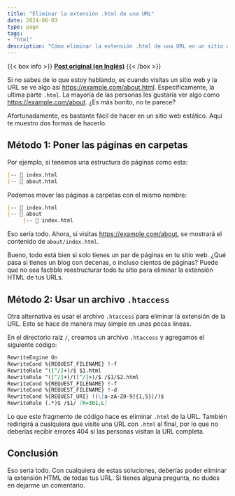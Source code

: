 ```yaml
---
title: "Eliminar la extensión .html de una URL"
date: 2024-06-03
type: page
tags: 
- "html"
description: "Cómo eliminar la extensión .html de una URL en un sitio web estático."
---
```


{{< box info >}}
[**Post original (en Inglés)**](https://kevquirk.com/how-to-remove-the-html-extension-from-a-url)
{{< /box >}}

Si no sabes de lo que estoy hablando, es cuando visitas un sitio web y la URL se ve algo así https://example.com/about.html. Específicamente, la ultima parte `.html`. La mayoría de las personas les gustaría ver algo como https://example.com/about. ¿Es más bonito, no te parece?

Afortunadamente, es bastante fácil de hacer en un sitio web estático. Aquí te muestro dos formas de hacerlo.

## Método 1: Poner las páginas en carpetas

Por ejemplo, si tenemos una estructura de páginas como esta:

```markdown
|-- 📄 index.html
|-- 📄 about.html
```

Podemos mover las páginas a carpetas con el mismo nombre:

```markdown
|-- 📄 index.html
|-- 📁 about
     |-- 📄 index.html
```

Eso sería todo. Ahora, si visitas https://example.com/about, se mostrará el contenido de `about/index.html`.

Bueno, todo está bien si solo tienes un par de páginas en tu sitio web. ¿Qué pasa si tienes un blog con decenas, o incluso cientos de páginas? Puede que no sea factible reestructurar todo tu sitio para eliminar la extensión HTML de tus URLs.

## Método 2: Usar un archivo `.htaccess`


Otra alternativa es usar el archivo `.htaccess` para eliminar la extensión de la URL. Esto se hace de manera muy simple en unas pocas líneas.

En el directorio raíz `/`, creamos un archivo `.htaccess` y agregamos el siguiente código:


```markdown
RewriteEngine On
RewriteCond %{REQUEST_FILENAME} !-f
RewriteRule ^([^/]+)/$ $1.html
RewriteRule ^([^/]+)/([^/]+)/$ /$1/$2.html
RewriteCond %{REQUEST_FILENAME} !-f
RewriteCond %{REQUEST_FILENAME} !-d
RewriteCond %{REQUEST_URI} !(\[a-zA-Z0-9]{1,5}|/)$
RewriteRule (.*)$ /$1/ [R=301,L]
```
Lo que este fragmento de código hace es eliminar `.html` de la URL. También redirigirá a cualquiera que visite una URL con `.html` al final, por lo que no deberías recibir errores 404 si las personas visitan la URL completa.

## Conclusión

Eso sería todo. Con cualquiera de estas soluciones, deberías poder eliminar la extensión HTML de todas tus URL. Si tienes alguna pregunta, no dudes en dejarme un comentario.

